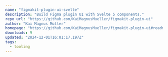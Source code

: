 ```yaml
---
name: "figmakit-plugin-ui-svelte"
description: "Build Figma plugin UI with Svelte 5 components."
repo_url: "https://github.com/KaiMagnusMueller/figmakit-plugin-ui"
author: "Kai Magnus Müller"
homepage: "https://github.com/KaiMagnusMueller/figmakit-plugin-ui#readme"
downloads: 9
updated: "2024-12-01T16:01:17.197Z"
tags: 
  - tooling
---
```

